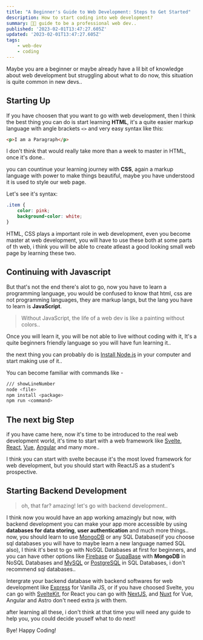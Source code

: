 ```yaml
---
title: "A Beginner's Guide to Web Development: Steps to Get Started"
description: How to start coding into web development?
summary: 🧑‍💻 guide to be a professional web dev..
published: '2023-02-01T13:47:27.605Z'
updated: '2023-02-01T13:47:27.605Z'
tags:
    - web-dev
    - coding
---
```


Maybe you are a beginner or maybe already have a lil bit of knowledge
about web development but struggling about what to do now, this situation is quite common in new devs..

## Starting Up
If you have choosen that you want to go with web development, then I
think the best thing you can do is start learning **HTML**, it's a quite easier markup language with angle brackets `<>` and very easy syntax like this:

```html
<p>I am a Paragraph</p>
```

I don't think that would really take more than a week to master in HTML, once it's done..

you can countinue your learning journey with **CSS**, again a markup language with power to make things beautiful, maybe you have understood it is used to style our web page.

Let's see it's syntax:
```css
.item {
    color: pink;
    background-color: white;
}
```
HTML, CSS plays a important role in web development, even you become master at web development, you will have to use these both at some parts of th web, i think you will be able to create atleast a good looking small web page by learning these two.

## Continuing with Javascript
But that's not the end there's alot to go, now you have to learn a programming language, you would be confused to know that html, css are not programming languages, they are markup langs, but the lang you have to learn is **JavaScript**.

> Without JavaScript, the life of a web dev is like a painting without colors..

Once you will learn it, you will be not able to live without coding with it, It's a quite beginners friendly language so you will have fun learning it..

the next thing you can probably do is [Install Node.js](https://nodejs.org/) in your computer and start making use of it..

You can become familiar with commands like -
```bash
/// showLineNumber
node <file>
npm install <package>
npm run <command>
```

## The next big Step
if you have came here, now it's time to be introduced to the real web development world, it's time to start with a web framework like [Svelte](https://svelte.dev), [React](https://reactjs.org), [Vue](https://vuejs.org), [Angular](https://angular.io) and many more..

I think you can start with svelte because it's the most loved framework for web development, but you should start with ReactJS as a student's prospective.

## Starting Backend Development
> oh, that far? amazing! let's go with backend development..

I think now you would have an app working amazingly but now, with backend development you can make your app more accessible by using **databases for data storing**, **user authentication** and much more things..<br>
now, you should learn to use [MongoDB](https://mongodb.com/) or any SQL Database(if you choose sql databases you will have to maybe learn a new language named SQL also), I think it's best to go with NoSQL Databases at first for beginners, and you can have other options like [Firebase](https://firebase.com/) or [SupaBase](https://supabase.com/) with **MongoDB** in NoSQL Databases and [MySQL](https://www.mysql.com/) or [PostgreSQL](https://www.postgresql.org/) in SQL Databases, i don't recommend sql databases..

Intergrate your backend database with backend softwares for web development like [Express](https://expressjs.com/) for Vanilla JS, or if you have choosed Svelte, you can go with [SvelteKit](https://kit.svelte.dev), for React you can go with [NextJS](https://nextjs.org/), and [Nuxt](https://nuxtjs.org/) for Vue, Angular and Astro don't need extra js with them.

after learning all these, i don't think at that time you will need any guide to help you, you could decide youself what to do next!

Bye! Happy Coding!